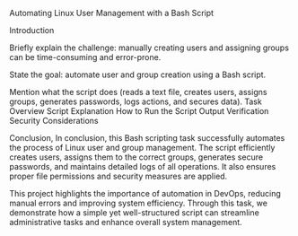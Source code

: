 Automating Linux User Management with a Bash Script

Introduction

Briefly explain the challenge: manually creating users and assigning groups can be time-consuming and error-prone.

State the goal: automate user and group creation using a Bash script.

Mention what the script does (reads a text file, creates users, assigns groups, generates passwords, logs actions, and secures data).
Task Overview
Script Explanation
How to Run the Script
Output Verification
Security Considerations

Conclusion,
    In conclusion, this Bash scripting task successfully automates the process of Linux user and group management. The script efficiently creates users, assigns them to the correct groups, generates secure passwords, and maintains detailed logs of all operations. It also ensures proper file permissions and security measures are applied.

This project highlights the importance of automation in DevOps, reducing manual errors and improving system efficiency. Through this task, we demonstrate how a simple yet well-structured script can streamline administrative tasks and enhance overall system management.


